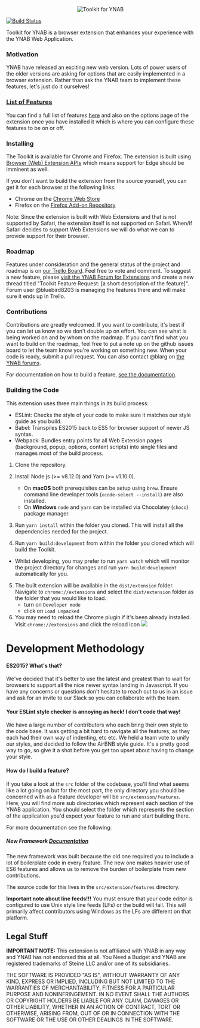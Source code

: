 <p align="center">
  <img src="http://i.imgur.com/SJhwBpU.png" alt="Toolkit for YNAB">
</p>

[![Build Status](https://travis-ci.org/toolkit-for-ynab/toolkit-for-ynab.svg?branch=master)](https://travis-ci.org/toolkit-for-ynab/toolkit-for-ynab)

Toolkit for YNAB is a browser extension that enhances your experience with the YNAB Web Application.

### Motivation

YNAB have released an exciting new web version. Lots of power users of the older
versions are asking for options that are easily implemented in a browser extension.
Rather than ask the YNAB team to implement these features, let's just do it
ourselves!

### [List of Features](/docs/feature-list.md)

You can find a full list of features [here](/docs/feature-list.md) and also on the options
page of the extension once you have installed it which is where you can configure these
features to be on or off.

### Installing

The Toolkit is available for Chrome and Firefox. The extension is built using [Browser (Web) Extension APIs](https://developer.mozilla.org/en-US/Add-ons/WebExtensions)
which means support for Edge should be imminent as well.

If you don't want to build the extension from the source yourself, you can get it for
each browser at the following links:

- Chrome on the [Chrome Web Store](https://chrome.google.com/webstore/detail/toolkit-for-ynab/lmhdkkhepllpnondndgpgclfjnlofgjl)
- Firefox on the [Firefox Add-on Repository](https://addons.mozilla.org/firefox/addon/toolkit-for-ynab/)

Note: Since the extension is built with Web Extensions and that is not supported by Safari,
the extension itself is not supported on Safari. When/if Safari decides to support Web Extensions
we will do what we can to provide support for their browser.

### Roadmap

Features under consideration and the general status of the project and roadmap is
on [our Trello Board](https://trello.com/b/EzOvXlil/ynab-enhanced-roadmap). Feel
free to vote and comment. To suggest a new feature, please [visit the YNAB Forum for Extensions](https://forum.youneedabudget.com/categories/ynab-extensions)
and create a new thread titled "Toolkit Feature Request: [a short description of the feature]".
Forum user @bluebird8203 is managing the features there and will make sure it ends up in Trello.

### Contributions

Contributions are greatly welcomed. If you want to contribute, it's best if you can let
us know so we don't double up on effort. You can see what is being worked on and by whom
on the roadmap. If you can't find what you want to build on the roadmap, feel free to put
a note up on the github issues board to let the team know you're working on something new.
When your code is ready, submit a pull request. You can also contact @blarg on [the YNAB forums](http://forum.youneedabudget.com).

For documentation on how to build a feature, [see the documentation](https://github.com/toolkit-for-ynab/toolkit-for-ynab/blob/master/docs/building-features.md).

### Building the Code

This extension uses three main things in its build process:

- ESLint: Checks the style of your code to make sure it matches our style guide as you build.
- Babel: Transpiles ES2015 back to ES5 for browser support of newer JS syntax.
- Webpack: Bundles entry points for all Web Extension pages (background, popup, options,
  content scripts) into single files and manages most of the build process.

1. Clone the repository.
2. Install Node.js (>= v8.12.0) and Yarn (>= v1.10.0).

   - On **macOS** both prerequisites can be setup using `brew`. Ensure command line developer tools (`xcode-select --install`) are also installed.
   - On **Windows** `node` and `yarn` can be installed via Chocolatey (`choco`) package manager.

3. Run `yarn install` within the folder you cloned. This will install all the dependencies needed for the project.
4. Run `yarn build:development` from within the folder you cloned which will build the Toolkit.

- Whilst developing, you may prefer to run `yarn watch` which will monitor the project
  directory for changes and run `yarn build:development` automatically for you.

5. The built extension will be available in the `dist/extension` folder. Navigate to `chrome://extensions`
   and select the `dist/extension` folder as the folder that you would like to load.
   - turn on `Developer mode`
   - click on `Load unpacked`
6. You may need to reload the Chrome plugin if it's been already installed. Visit `chrome://extensions` and click the reload icon ![](https://camo.githubusercontent.com/4d41ad79a8241b062ea59fa332b39028c1469703/68747470733a2f2f636c2e6c792f31633167304633443142316f2f496d616765253230323031382d30362d3034253230617425323031362e32302e33342e706e67)

# Development Methodology

#### ES2015? What's that?

We've decided that it's better to use the latest and greatest than to wait for browsers to
support all the nice newer syntax landing in Javascript. If you have any concerns or questions
don't hesitate to reach out to us in an issue and ask for an invite to our Slack so you can
collaborate with the team.

#### Your ESLint style checker is annoying as heck! I don't code that way!

We have a large number of contributors who each bring their own style to the code base.
It was getting a bit hard to navigate all the features, as they each had their own way
of indenting, etc etc. We held a team vote to unify our styles, and decided to follow
the AirBNB style guide. It's a pretty good way to go, so give it a shot before you
get too upset about having to change your style.

#### How do I build a feature?

If you take a look at the `src` folder of the codebase, you'll find what seems like a
lot going on but for the most part, the only directory you should be concerned with as
a feature developer will be `src/extension/features`. Here, you will find more sub
directories which represent each section of the YNAB application. You should select
the folder which represents the section of the application you'd expect your feature to
run and start building there.

For more documentation see the following:

##### New Framework [Documentation](/docs/building-features.md)

The new framework was built because the old one required you to include a lot of
boilerplate code in every feature. The new one makes heavier use of ES6 features
and allows us to remove the burden of boilerplate from new contributions.

The source code for this lives in the `src/extension/features` directory.

**Important note about line feeds!!!**
You must ensure that your code editor is configured to use Unix style line feeds (LFs)
or the build will fail. This will primarily affect contributors using Windows as
the LFs are different on that platform.

## Legal Stuff

**IMPORTANT NOTE:** This extension is not affiliated with YNAB in any way and YNAB
has not endorsed this at all. You Need a Budget and YNAB are registered trademarks
of Steine LLC and/or one of its subsidiaries.

THE SOFTWARE IS PROVIDED "AS IS", WITHOUT WARRANTY OF ANY KIND, EXPRESS OR
IMPLIED, INCLUDING BUT NOT LIMITED TO THE WARRANTIES OF MERCHANTABILITY,
FITNESS FOR A PARTICULAR PURPOSE AND NONINFRINGEMENT. IN NO EVENT SHALL THE
AUTHORS OR COPYRIGHT HOLDERS BE LIABLE FOR ANY CLAIM, DAMAGES OR OTHER
LIABILITY, WHETHER IN AN ACTION OF CONTRACT, TORT OR OTHERWISE, ARISING FROM,
OUT OF OR IN CONNECTION WITH THE SOFTWARE OR THE USE OR OTHER DEALINGS IN THE
SOFTWARE.
